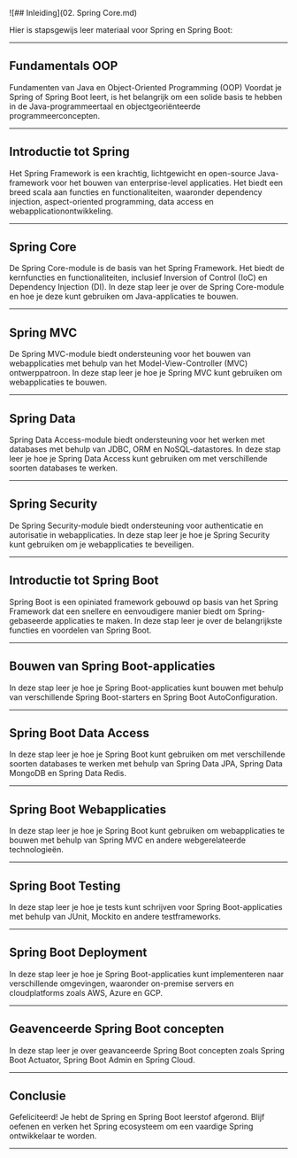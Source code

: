 ![## Inleiding](02. Spring Core.md)

Hier is stapsgewijs leer materiaal voor Spring en Spring Boot:

---

## Fundamentals OOP

Fundamenten van Java en Object-Oriented Programming (OOP) Voordat je Spring of Spring Boot leert, is het belangrijk om een solide basis te hebben in de Java-programmeertaal en objectgeoriënteerde programmeerconcepten.

---

## Introductie tot Spring

Het Spring Framework is een krachtig, lichtgewicht en open-source Java-framework voor het bouwen van enterprise-level applicaties. Het biedt een breed scala aan functies en functionaliteiten, waaronder dependency injection, aspect-oriented programming, data access en webapplicationontwikkeling.

---

## Spring Core

De Spring Core-module is de basis van het Spring Framework. Het biedt de kernfuncties en functionaliteiten, inclusief Inversion of Control (IoC) en Dependency Injection (DI). In deze stap leer je over de Spring Core-module en hoe je deze kunt gebruiken om Java-applicaties te bouwen.

---

## Spring MVC

De Spring MVC-module biedt ondersteuning voor het bouwen van webapplicaties met behulp van het Model-View-Controller (MVC) ontwerppatroon. In deze stap leer je hoe je Spring MVC kunt gebruiken om webapplicaties te bouwen.

---

## Spring Data

Spring Data Access-module biedt ondersteuning voor het werken met databases met behulp van JDBC, ORM en NoSQL-datastores. In deze stap leer je hoe je Spring Data Access kunt gebruiken om met verschillende soorten databases te werken.
   
---

## Spring Security 

De Spring Security-module biedt ondersteuning voor authenticatie en autorisatie in webapplicaties. In deze stap leer je hoe je Spring Security kunt gebruiken om je webapplicaties te beveiligen.

---

## Introductie tot Spring Boot 

Spring Boot is een opiniated framework gebouwd op basis van het Spring Framework dat een snellere en eenvoudigere manier biedt om Spring-gebaseerde applicaties te maken. In deze stap leer je over de belangrijkste functies en voordelen van Spring Boot.
   
---

## Bouwen van Spring Boot-applicaties 

In deze stap leer je hoe je Spring Boot-applicaties kunt bouwen met behulp van verschillende Spring Boot-starters en Spring Boot AutoConfiguration.

---

## Spring Boot Data Access 

In deze stap leer je hoe je Spring Boot kunt gebruiken om met verschillende soorten databases te werken met behulp van Spring Data JPA, Spring Data MongoDB en Spring Data Redis.
   
---

## Spring Boot Webapplicaties 

In deze stap leer je hoe je Spring Boot kunt gebruiken om webapplicaties te bouwen met behulp van Spring MVC en andere webgerelateerde technologieën.
   
---

## Spring Boot Testing 

In deze stap leer je hoe je tests kunt schrijven voor Spring Boot-applicaties met behulp van JUnit, Mockito en andere testframeworks.

---

## Spring Boot Deployment 

In deze stap leer je hoe je Spring Boot-applicaties kunt implementeren naar verschillende omgevingen, waaronder on-premise servers en cloudplatforms zoals AWS, Azure en GCP.

---

## Geavenceerde Spring Boot concepten

In deze stap leer je over geavanceerde Spring Boot concepten zoals Spring Boot Actuator, Spring Boot Admin en Spring Cloud.

---

## Conclusie

Gefeliciteerd! Je hebt de Spring en Spring Boot leerstof afgerond. Blijf oefenen en verken het Spring ecosysteem om een vaardige Spring ontwikkelaar te worden.

---
